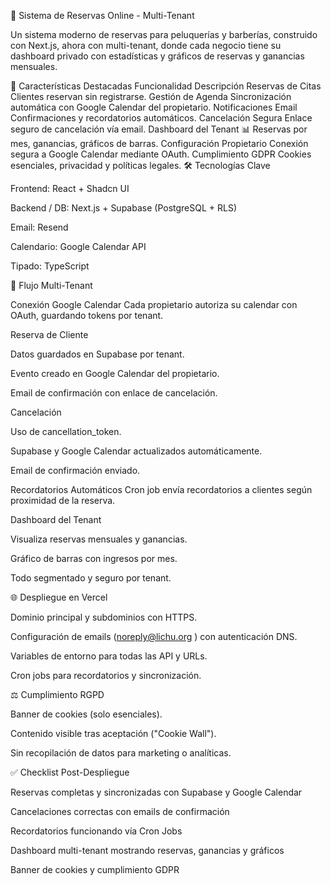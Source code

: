🌟 Sistema de Reservas Online - Multi-Tenant

Un sistema moderno de reservas para peluquerías y barberías, construido con Next.js, ahora con multi-tenant, donde cada negocio tiene su dashboard privado con estadísticas y gráficos de reservas y ganancias mensuales.

🚀 Características Destacadas
Funcionalidad	Descripción
Reservas de Citas	Clientes reservan sin registrarse.
Gestión de Agenda	Sincronización automática con Google Calendar del propietario.
Notificaciones Email	Confirmaciones y recordatorios automáticos.
Cancelación Segura	Enlace seguro de cancelación vía email.
Dashboard del Tenant	📊 Reservas por mes, ganancias, gráficos de barras.
Configuración Propietario	Conexión segura a Google Calendar mediante OAuth.
Cumplimiento GDPR	Cookies esenciales, privacidad y políticas legales.
🛠️ Tecnologías Clave

Frontend: React + Shadcn UI

Backend / DB: Next.js + Supabase (PostgreSQL + RLS)

Email: Resend

Calendario: Google Calendar API

Tipado: TypeScript

🔄 Flujo Multi-Tenant

Conexión Google Calendar
Cada propietario autoriza su calendar con OAuth, guardando tokens por tenant.

Reserva de Cliente

Datos guardados en Supabase por tenant.

Evento creado en Google Calendar del propietario.

Email de confirmación con enlace de cancelación.

Cancelación

Uso de cancellation_token.

Supabase y Google Calendar actualizados automáticamente.

Email de confirmación enviado.

Recordatorios Automáticos
Cron job envía recordatorios a clientes según proximidad de la reserva.

Dashboard del Tenant

Visualiza reservas mensuales y ganancias.

Gráfico de barras con ingresos por mes.

Todo segmentado y seguro por tenant.

🌐 Despliegue en Vercel

Dominio principal y subdominios con HTTPS.

Configuración de emails (noreply@lichu.org
) con autenticación DNS.

Variables de entorno para todas las API y URLs.

Cron jobs para recordatorios y sincronización.

⚖️ Cumplimiento RGPD

Banner de cookies (solo esenciales).

Contenido visible tras aceptación ("Cookie Wall").

Sin recopilación de datos para marketing o analíticas.

✅ Checklist Post-Despliegue

 Reservas completas y sincronizadas con Supabase y Google Calendar

 Cancelaciones correctas con emails de confirmación

 Recordatorios funcionando vía Cron Jobs

 Dashboard multi-tenant mostrando reservas, ganancias y gráficos

 Banner de cookies y cumplimiento GDPR
